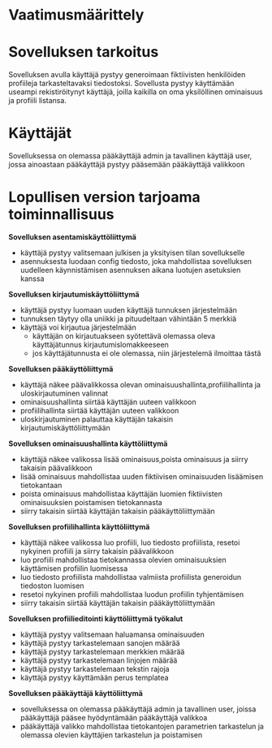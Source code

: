 # Vaatimusmäärittely

# Sovelluksen tarkoitus 

Sovelluksen avulla käyttäjä pystyy generoimaan fiktiivisten henkilöiden profiileja tarkasteltavaksi tiedostoksi. Sovellusta pystyy käyttämään useampi rekistiröitynyt käyttäjä, joilla kaikilla on oma yksilöllinen ominaisuus ja profiili listansa.

# Käyttäjät

Sovelluksessa on olemassa pääkäyttäjä admin ja tavallinen käyttäjä user, jossa ainoastaan pääkäyttäjä pystyy pääsemään pääkäyttäjä valikkoon

# Lopullisen version tarjoama toiminnallisuus

**Sovelluksen asentamiskäyttöliittymä**
- käyttäjä pystyy valitsemaan julkisen ja yksityisen tilan sovellukselle
- asennuksesta luodaan config tiedosto, joka mahdollistaa sovelluksen uudelleen käynnistämisen asennuksen aikana luotujen asetuksien kanssa

**Sovelluksen kirjautumiskäyttöliittymä**

- käyttäjä pystyy luomaan uuden käyttäjä tunnuksen järjestelmään
 - tunnuksen täytyy olla uniikki ja pituudeltaan vähintään 5 merkkiä 
- käyttäjä voi kirjautua järjestelmään 
  - käyttäjän on kirjautuakseen syötettävä olemassa oleva käyttäjätunnus kirjautumislomakkeeseen 
  - jos käyttäjätunnusta ei ole olemassa, niin järjestelemä ilmoittaa tästä 
  
**Sovelluksen pääkäyttöliittymä**

- käyttäjä näkee päävalikkossa olevan ominaisuushallinta,profiilihallinta ja uloskirjautuminen valinnat 
 - ominaisuushallinta siirtää käyttäjän uuteen valikkoon 
 - profiilihallinta siirtää käyttäjän uuteen valikkoon 
 - uloskirjautuminen palauttaa käyttäjän takaisin kirjautumiskäyttöliittymään 
 
**Sovelluksen ominaisuushallinta käyttöliittymä**

- käyttäjä näkee valikossa lisää ominaisuus,poista ominaisuus ja siirry takaisin päävalikkoon 
 - lisää ominaisuus mahdollistaa uuden fiktiivisen ominaisuuden lisäämisen tietokantaan 
 - poista ominaisuus mahdollistaa käyttäjän luomien fiktiivisten ominaisuuksien poistamisen tietokannasta 
 - siirry takaisin siirtää käyttäjän takaisin pääkäyttöliittymään 

**Sovelluksen profiilihallinta käyttöliittymä**

- käyttäjä näkee valikossa luo profiili, luo tiedosto profiilista, resetoi nykyinen profiili ja siirry takaisin päävalikkoon 
 - luo profiili mahdollistaa tietokannassa olevien ominaisuuksien käyttämisen profiilin luomisessa 
 - luo tiedosto profiilista mahdollistaa valmiista profiilista generoidun tiedoston luomisen 
 - resetoi nykyinen profiili mahdollistaa luodun profiilin tyhjentämisen 
 - siirry takaisin siirtää käyttäjän takaisin pääkäyttöliittymään 
 
**Sovelluksen profiilieditointi käyttöliittymä työkalut**
- käyttäjä pystyy valitsemaan haluamansa ominaisuuden
- käyttäjä pystyy tarkastelemaan sanojen määrää
- käyttäjä pystyy tarkastelemaan merkkien määrää
- käyttäjä pystyy tarkastelemaan linjojen määrää
- käyttäjä pystyy tarkastelemaan tekstin rajoja
- käyttäjä pystyy käyttämään perus templatea
 
**Sovelluksen pääkäyttäjä käyttöliittymä**
- sovelluksessa on olemassa pääkäyttäjä admin ja tavallinen user, joissa pääkäyttäjä pääsee hyödyntämään pääkäyttäjä valikkoa
- pääkäyttäjä valikko mahdollistaa tietokantojen parametrien tarkastelun ja olemassa olevien käyttäjien tarkastelun ja poistamisen

   





  


  
